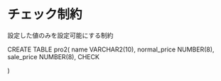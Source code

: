 # チェック制約
設定した値のみを設定可能にする制約

CREATE TABLE pro2(
 name VARCHAR2(10),
 normal_price NUMBER(8),
 sale_price NUMBER(8),
 CHECK
 
)